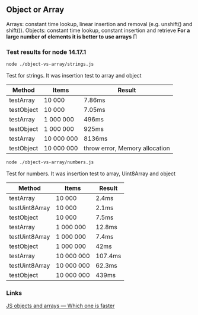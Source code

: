 ## Object or Array

Arrays: constant time lookup, linear insertion and removal (e.g. unshift() and shift()).
Objects: constant time lookup, constant insertion and retrieve
**For a large number of elements it is better to use arrays**
∏
### Test results for node 14.17.1

```bash
node ./object-vs-array/strings.js
```

Test for strings. It was insertion test to array and object


| Method     | Items      | Result                         |
|------------|------------|--------------------------------|
| testArray  | 10 000     | 7.86ms                         |
| testObject | 10 000     | 7.05ms                         |
| testArray  | 1 000 000  | 496ms                          |
| testObject | 1 000 000  | 925ms                          |
| testArray  | 10 000 000 | 8136ms                         |
| testObject | 10 000 000 | throw error, Memory allocation |

```bash
node ./object-vs-array/numbers.js
```

Test for numbers. It was insertion test to array, Uint8Array and object


| Method          | Items      | Result                         |
|-----------------|------------|--------------------------------|
| testArray       | 10 000     | 2.4ms                          |
| testUint8Array  | 10 000     | 2.1ms                          |
| testObject      | 10 000     | 7.5ms                          |
| testArray       | 1 000 000  | 12.8ms                         |
| testUint8Array  | 1 000 000  | 7.4ms                          |
| testObject      | 1 000 000  | 42ms                           |
| testArray       | 10 000 000 | 107.4ms                        |
| testUint8Array  | 10 000 000 | 62.3ms                         |
| testObject      | 10 000 000 | 439ms                          |


### Links

[JS objects and arrays — Which one is faster](https://medium.com/@sherryhsu/js-objects-and-arrays-which-one-is-faster-cfcdb1281704)

